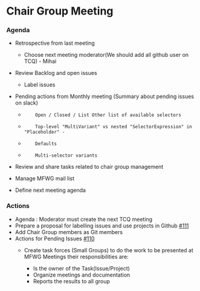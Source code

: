 # Chair Group Meeting

### Agenda

- Retrospective from last meeting
  - Choose next meeting moderator(We should add all github user on TCQ) - Mihai
- Review Backlog and open issues
  - Label issues
- Pending actions from Monthly meeting
  (Summary about pending issues on slack)

  -     	Open / Closed / List Other list of available selectors
  -     	Top-level "MultiVariant" vs nested "SelectorExpression" in "Placeholder" -
  -     	Defaults
  -     	Multi-selector variants

- Review and share tasks related to chair group management
- Manage MFWG mail list
- Define next meeting agenda

### Actions

- Agenda :
  Moderator must create the next TCQ meeting
- Prepare a proposal for labelling issues and use projects in Github [#111](https://github.com/unicode-org/message-format-wg/issues/111)
- Add Chair Group members as Git members
- Actions for Pending Issues [#110](https://github.com/unicode-org/message-format-wg/issues/110)
  - Create task forces (Small Groups) to do the work to be presented at MFWG Meetings their responsibilities are:


      - Is the owner of the Task(Issue/Project)
      - Organize meetings and documentation
      - Reports the results to all group
